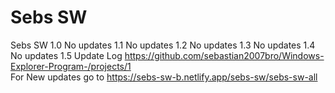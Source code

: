 # Sebs SW
Sebs SW 
1.0 No updates
1.1 No updates
1.2 No updates
1.3 No updates
1.4 No updates
1.5
Update Log
 https://github.com/sebastian2007bro/Windows-Explorer-Program-/projects/1                                                                    
 For New updates go to https://sebs-sw-b.netlify.app/sebs-sw/sebs-sw-all

